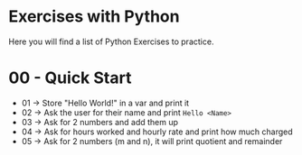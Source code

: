 # Exercises with Python

Here you will find a list of Python Exercises to practice.

# 00 - Quick Start

- 01 -> Store "Hello World!" in a var and print it
- 02 -> Ask the user for their name and print `Hello <Name>`
- 03 -> Ask for 2 numbers and add them up
- 04 -> Ask for hours worked and hourly rate and print how much charged
- 05 -> Ask for 2 numbers (m and n), it will print quotient and remainder